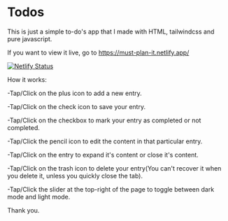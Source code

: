 # Todos

This is just a simple to-do's app that I made with HTML, tailwindcss and pure javascript.

If you want to view it live, go to https://must-plan-it.netlify.app/

[![Netlify Status](https://api.netlify.com/api/v1/badges/3f7c3d5c-d723-435d-8ef4-33cf1b559fa3/deploy-status)](https://app.netlify.com/sites/must-plan-it/deploys)

How it works:

-Tap/Click on the plus icon to add a new entry.

-Tap/Click on the check icon to save your entry.

-Tap/Click on the checkbox to mark your entry as completed or not completed.

-Tap/Click the pencil icon to edit the content in that particular entry.

-Tap/Click on the entry to expand it's content or close it's content.

-Tap/Click on the trash icon to delete your entry(You can't recover it when you delete it, unless you quickly close the tab).

-Tap/Click the slider at the top-right of the page to toggle between dark mode and light mode.

Thank you.